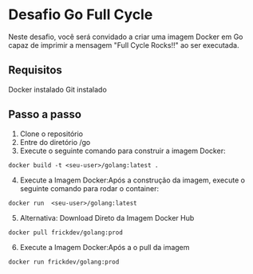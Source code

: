 # Desafio Go Full Cycle
Neste desafio, você será convidado a criar uma imagem Docker em Go capaz de imprimir a mensagem "Full Cycle Rocks!!" ao ser executada.

## Requisitos
Docker instalado
Git instalado

## Passo a passo
1. Clone o repositório
2. Entre do diretório /go
3. Execute o seguinte comando para construir a imagem Docker:
```
docker build -t <seu-user>/golang:latest .
```
4. Execute a Imagem Docker:Após a construção da imagem, execute o seguinte comando para rodar o container:
````
docker run  <seu-user>/golang:latest
````
5. Alternativa: Download Direto da Imagem Docker Hub
````
docker pull frickdev/golang:prod
````

6.  Execute a Imagem Docker:Após a o pull da imagem
````
docker run frickdev/golang:prod
````
